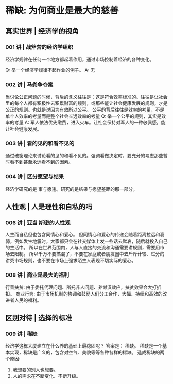 
# 稀缺: 为何商业是最大的慈善

## 真实世界 | 经济学的视角

### 001 讲 | 战斧营的经济学组织
  经济学规律在任何一个地方都起着作用，通过市场控制着经济的各种变化。

  Q: 举一个经济学规律不起作业的例子。
  A: 无

### 002 讲 | 马粪争夺案
  当讨论公正问题的时候，背后的含义往往是：这是符合效率标准的。往往是让社会里的每个人都有积极性去积累财富的规则，或那些能让社会健康发展的规则，才是公正的规则。也就是说因为有效所以公平。
  公平的背后往往是效率的考量，不是单个人效率的考量而是整个社会长远效率的考量
  Q: 举一个公平的规则，其实是效率的考量
  A: 军人依法优先缴费，进入火车。让社会保持对军人的一种敬佩感，能让社会健康发展。

### 003 讲 | 看的见的和看不见的
  通过破窗理论来讨论看的见的和看不见的。强调看做决定时，要充分的考虑那些暂时看不到甚至永远看不到的因素。

### 004 讲 | 区分愿望与结果
  经济学研究的是 事与愿违。研究的是结果与愿望差距的那一部分。

## 人性观 | 人是理性和自私的吗

### 006 讲 | 亚当 斯密的人性观
  人生而自私但也包含同情心和爱心。
  但同情心和爱心的传递会随着距离拉远和衰弱，例如发生地震时，大家都只会在社交媒体上发一些话去默哀，随后就投入自己的生活中。
  所以在世界范围内，人与人直接的交流和沟通需要讲规则，需要用市场去限制。
  所以千万不要搞混了，不要在家庭或者朋友圈中去斤斤计较、过分的讲究市场规则，也不要在市场上强求陌生人表现不切实际的爱心。

### 008 讲 | 商业是最大的福利
  行善扶贫: 由于委托代理问题、所托非人问题、养懒汉效应，扶贫效果会大打折扣。
  商业行为: 由于市场机制的协调和鼓励人们分工合作，大幅、持续和高效的改进者人民的福利。

## 区别对待 | 选择的标准

### 009 讲 | 稀缺
  经济学这栋大厦建立在什么养的基础上最稳固呢？ 答案是： 稀缺。
  稀缺是一个基本实现，稀缺是广义的，包含对空气、美貌等等各种各样的稀缺。
  造成稀缺的两个原因:
  1. 我想要的别人也想要。
  2. 人的需求在不断变化、不断升级。
